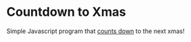 # Countdown to Xmas

Simple Javascript program that [counts down](https://drallas.github.io/Bijna-Kerst/) to the next xmas! 
